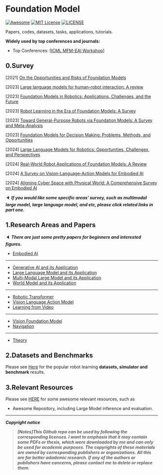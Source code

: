 # Foundation Model

[![Awesome](https://awesome.re/badge.svg)](https://awesome.re) [![MIT License](https://img.shields.io/badge/license-MIT-green.svg)](https://opensource.org/licenses/MIT) [![LICENSE](https://img.shields.io/badge/license-Anti%20996-blue.svg)](https://github.com/996icu/996.ICU/blob/master/LICENSE)

Papers, codes, datasets, tasks, applications, tutorials.

**Widely used by top conferences and journals:**

- Top Conferences: [[ICML MFM-EAI Workshop](https://icml-mfm-eai.github.io/)]



## 0.Survey

[2021] [On the Opportunities and Risks of Foundation Models](https://arxiv.org/abs/2108.07258)

[2023] [Large language models for human–robot interaction: A review](https://www.sciencedirect.com/science/article/pii/S2667379723000451)

[2023] [Foundation Models in Robotics: Applications, Challenges, and the Future](https://arxiv.org/abs/2312.07843)

[2023] [Robot Learning in the Era of Foundation Models: A Survey](https://arxiv.org/abs/2311.14379)

[2023] [Toward General-Purpose Robots via Foundation Models: A Survey and Meta-Analysis](https://arxiv.org/abs/2312.08782)

[2023] [Foundation Models for Decision Making: Problems, Methods, and Opportunities](https://arxiv.org/abs/2303.04129)

[2024] [Large Language Models for Robotics: Opportunities, Challenges, and Perspectives](https://arxiv.org/abs/2401.04334)

[2024] [Real-World Robot Applications of Foundation Models: A Review](https://arxiv.org/abs/2402.05741)

[2024] [A Survey on Vision-Language-Action Models for Embodied AI](https://arxiv.org/abs/2405.14093)

[2024] [Aligning Cyber Space with Physical World: A Comprehensive Survey on Embodied AI](https://arxiv.org/abs/2407.06886)

:speaker: ***If you would like some specific areas' survey, such as  multimodal large model, large language model, and etc, please click related links in part one.***



## 1.Research Areas and Papers

:speaker: ***There are just some pretty papers for beginners and interested figures.***

- [Embodied AI](https://github.com/Evan-wyl/Robot-Learning/blob/master/fm/papers/eai)

---

- [Generative AI and its Application](https://github.com/Evan-wyl/robotlearning/tree/master/fm/papers/generative-ai-and-application)
- [Large Language Model and its Application](https://github.com/Evan-wyl/robotlearning/tree/master/fm/papers/llm-and-application)
- [Multi-Modal Large Model and its Application](https://github.com/Evan-wyl/robotlearning/tree/master/fm/papers/mmlm-and-application)
- [World Model and its Application](https://github.com/Evan-wyl/robotlearning/tree/master/fm/papers/world-models-and-application)

---

- [Robotic Transformer](https://github.com/Evan-wyl/robotlearning/tree/master/fm/papers/robotic-transformer)
- [Vision Language Action Model](https://github.com/Evan-wyl/robotlearning/tree/master/fm/papers/vision-language-action)
- [Learning from Video](https://github.com/Evan-wyl/robotlearning/blob/master/fm/papers/learning-from-video.md)

---

- [Vision Foundation Model](https://github.com/Evan-wyl/robotlearning/blob/master/fm/papers/vision-foundation-model.md)
- [Navigation](https://github.com/Evan-wyl/robotlearning/blob/master/fm/papers/navigation.md)

---

- [Theory](https://github.com/Evan-wyl/robotlearning/blob/master/fm/papers/theory)



## 2.Datasets and Benchmarks

Please see [Here](https://github.com/Evan-wyl/Robot-Learning/tree/master/fm/data) for the popular robot learning **datasets, simulator and benchmark** results.



## 3.Relevant Resources

Please see [HERE](https://github.com/Evan-wyl/Robot-Learning/tree/master/docs/resources.md) for some awesome relevant resources, such as

- Awesome Repository, including Large Model inference and evaluation.

------

***Copyright notice***

> ***[Notes]This Github repo can be used by following the corresponding licenses. I want to emphasis that it may contain some PDFs or thesis, which were downloaded by me and can only be used for academic purposes. The copyrights of these materials are owned by corresponding publishers or organizations. All this are for better adademic research. If any of the authors or publishers have concerns, please contact me to delete or replace them.***
